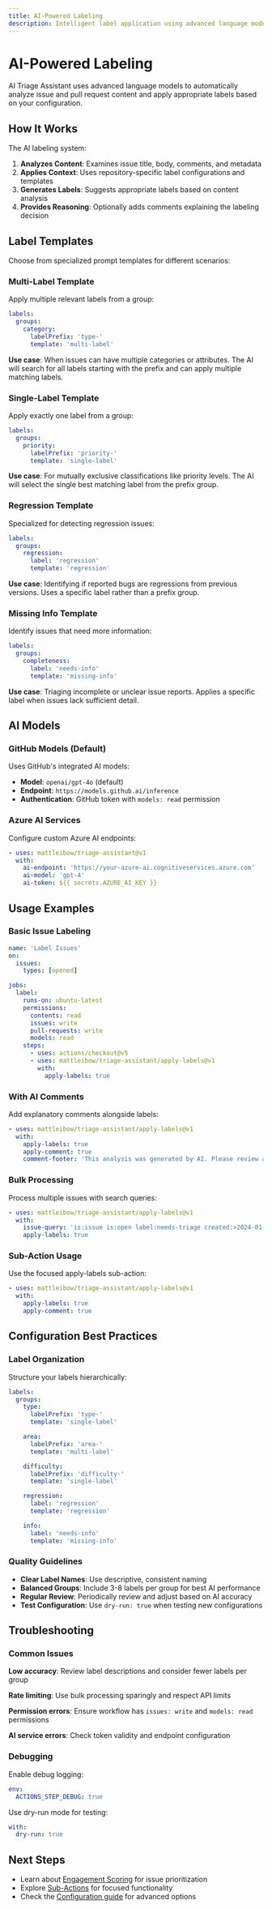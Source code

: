 ```yaml
---
title: AI-Powered Labeling
description: Intelligent label application using advanced language models
---
```


# AI-Powered Labeling

AI Triage Assistant uses advanced language models to automatically analyze issue and pull request content and apply
appropriate labels based on your configuration.

## How It Works

The AI labeling system:

1. **Analyzes Content**: Examines issue title, body, comments, and metadata
2. **Applies Context**: Uses repository-specific label configurations and templates
3. **Generates Labels**: Suggests appropriate labels based on content analysis
4. **Provides Reasoning**: Optionally adds comments explaining the labeling decision

## Label Templates

Choose from specialized prompt templates for different scenarios:

### Multi-Label Template

Apply multiple relevant labels from a group:

```yaml
labels:
  groups:
    category:
      labelPrefix: 'type-'
      template: 'multi-label'
```

**Use case**: When issues can have multiple categories or attributes. The AI will search for all labels starting with the prefix and can apply multiple matching labels.

### Single-Label Template

Apply exactly one label from a group:

```yaml
labels:
  groups:
    priority:
      labelPrefix: 'priority-'
      template: 'single-label'
```

**Use case**: For mutually exclusive classifications like priority levels. The AI will select the single best matching label from the prefix group.

### Regression Template

Specialized for detecting regression issues:

```yaml
labels:
  groups:
    regression:
      label: 'regression'
      template: 'regression'
```

**Use case**: Identifying if reported bugs are regressions from previous versions. Uses a specific label rather than a prefix group.

### Missing Info Template

Identify issues that need more information:

```yaml
labels:
  groups:
    completeness:
      label: 'needs-info'
      template: 'missing-info'
```

**Use case**: Triaging incomplete or unclear issue reports. Applies a specific label when issues lack sufficient detail.

## AI Models

### GitHub Models (Default)

Uses GitHub's integrated AI models:

- **Model**: `openai/gpt-4o` (default)
- **Endpoint**: `https://models.github.ai/inference`
- **Authentication**: GitHub token with `models: read` permission

### Azure AI Services

Configure custom Azure AI endpoints:

```yaml
- uses: mattleibow/triage-assistant@v1
  with:
    ai-endpoint: 'https://your-azure-ai.cognitiveservices.azure.com'
    ai-model: 'gpt-4'
    ai-token: ${{ secrets.AZURE_AI_KEY }}
```

## Usage Examples

### Basic Issue Labeling

```yaml
name: 'Label Issues'
on:
  issues:
    types: [opened]

jobs:
  label:
    runs-on: ubuntu-latest
    permissions:
      contents: read
      issues: write
      pull-requests: write
      models: read
    steps:
      - uses: actions/checkout@v5
      - uses: mattleibow/triage-assistant/apply-labels@v1
        with:
          apply-labels: true
```

### With AI Comments

Add explanatory comments alongside labels:

```yaml
- uses: mattleibow/triage-assistant/apply-labels@v1
  with:
    apply-labels: true
    apply-comment: true
    comment-footer: 'This analysis was generated by AI. Please review and adjust if needed.'
```

### Bulk Processing

Process multiple issues with search queries:

```yaml
- uses: mattleibow/triage-assistant/apply-labels@v1
  with:
    issue-query: 'is:issue is:open label:needs-triage created:>2024-01-01'
    apply-labels: true
```

### Sub-Action Usage

Use the focused apply-labels sub-action:

```yaml
- uses: mattleibow/triage-assistant/apply-labels@v1
  with:
    apply-labels: true
    apply-comment: true
```

## Configuration Best Practices

### Label Organization

Structure your labels hierarchically:

```yaml
labels:
  groups:
    type:
      labelPrefix: 'type-'
      template: 'single-label'

    area:
      labelPrefix: 'area-'
      template: 'multi-label'

    difficulty:
      labelPrefix: 'difficulty-'
      template: 'single-label'

    regression:
      label: 'regression'
      template: 'regression'

    info:
      label: 'needs-info'
      template: 'missing-info'
```

### Quality Guidelines

- **Clear Label Names**: Use descriptive, consistent naming
- **Balanced Groups**: Include 3-8 labels per group for best AI performance
- **Regular Review**: Periodically review and adjust based on AI accuracy
- **Test Configuration**: Use `dry-run: true` when testing new configurations

## Troubleshooting

### Common Issues

**Low accuracy**: Review label descriptions and consider fewer labels per group

**Rate limiting**: Use bulk processing sparingly and respect API limits

**Permission errors**: Ensure workflow has `issues: write` and `models: read` permissions

**AI service errors**: Check token validity and endpoint configuration

### Debugging

Enable debug logging:

```yaml
env:
  ACTIONS_STEP_DEBUG: true
```

Use dry-run mode for testing:

```yaml
with:
  dry-run: true
```

## Next Steps

- Learn about [Engagement Scoring](../engagement-scoring/) for issue prioritization
- Explore [Sub-Actions](../sub-actions/) for focused functionality
- Check the [Configuration guide](../../getting-started/configuration/) for advanced options
